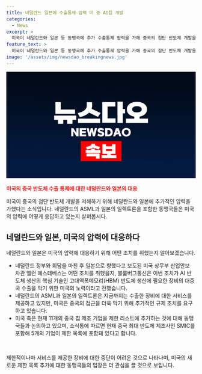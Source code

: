 ```yaml
---
title: 네덜란드 일본에 수출통제 압력 미 중 AI칩 개발
categories:
  - News
excerpt: >
  미국이 네덜란드와 일본 등 동맹국에 추가 수출통제 압력을 가해 중국의 첨단 반도체 개발을 막기 위한 노력을 강화했다. 미 산업안보 차관은 네덜란드와 일본을 방문하고, 네덜란드 기업 ASML 등에 대한 서비스 중단을 포함한 추가 규제를 요구했다. 미국은 중국의 반도체 개발을 가로막고, 동맹국과의 협력을 통해 중국의 첨단 반도체 제조 기업들을 제한하는 방안을 논의 중이다.
feature_text: >
  미국이 네덜란드와 일본 등 동맹국에 추가 수출통제 압력을 가해 중국의 첨단 반도체 개발을 막기 위한 노력을 강화했다. 미 산업안보 차관은 네덜란드와 일본을 방문하고, 네덜란드 기업 ASML 등에 대한 서비스 중단을 포함한 추가 규제를 요구했다. 미국은 중국의 반도체 개발을 가로막고, 동맹국과의 협력을 통해 중국의 첨단 반도체 제조 기업들을 제한하는 방안을 논의 중이다.
image: '/assets/img/newsdao_breakingnews.jpg'
---
```


<p><img src="/assets/img/newsdao_breakingnews.jpg" alt="implanttips 속보" /></p>

<p><b><span style="color: #ee2323;">미국의 중국 반도체 수출 통제에 대한 네덜란드와 일본의 대응</span></b></p>

<p>미국이 중국의 첨단 반도체 개발을 저해하기 위해 네덜란드와 일본에 추가적인 압력을 가했다는 소식입니다. 네덜란드의 ASML과 일본의 일렉트론을 포함한 동맹국들은 미국의 압력에 어떻게 응답하고 있는지 살펴봅시다.</p>

<h2 data-ke-size="size26">네덜란드와 일본, 미국의 압력에 대응하다</h2>

<p>네덜란드와 일본은 미국의 압력에 대응하기 위해 어떤 조치를 취했는지 알아보겠습니다.</p>

<ul>
  <li>네덜란드 정부와 회담을 마친 후 일본으로 향했다고 보도된 미국 상무부 산업안보 차관 엘런 에스테베스는 어떤 조치를 취했을지, 블룸버그통신은 이번 조치가 AI 반도체 생산의 핵심 기술인 고대역폭메모리(HBM) 반도체 생산에 필요한 장비의 대중국 수출을 막기 위한 미국의 노력이라고 전했습니다.</li>
  <li>네덜란드의 ASML과 일본의 일렉트론은 지금까지는 수출한 장비에 대한 서비스를 제공하고 있지만, 미국은 중국의 접근을 더욱 막기 위해 추가적인 규제 조치를 요구하고 있습니다.</li>
  <li>미국 측은 현재 11개의 중국 칩 제조 기업을 제한 리스트에 추가하는 것에 대해 동맹국들과 논의하고 있으며, 소식통에 따르면 현재 중국 최대 반도체 제조사인 SMIC를 포함해 5개의 기업이 제한 목록에 포함돼 있다고 합니다.</li>
</ul>

<p data-ke-size="size16">&nbsp;</p>

<p>제한적이나마 서비스를 제공한 장비에 대한 중단이 어려운 것으로 나타나며, 미국의 새로운 제한 목록 추가에 대한 동맹국들의 입장은 더 관심을 끌 것으로 보입니다.</p>

